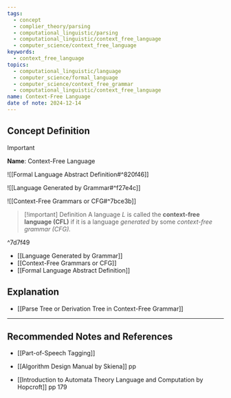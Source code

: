 ```yaml
---
tags:
  - concept
  - complier_theory/parsing
  - computational_linguistic/parsing
  - computational_linguistic/context_free_language
  - computer_science/context_free_language
keywords:
  - context_free_language
topics:
  - computational_linguistic/language
  - computer_science/formal_language
  - computer_science/context_free_grammar
  - computational_linguistic/context_free_language
name: Context-Free Language
date of note: 2024-12-14
---
```


## Concept Definition

>[!important]
>**Name**: Context-Free Language

![[Formal Language Abstract Definition#^820f46]]

![[Language Generated by Grammar#^f27e4c]]

![[Context-Free Grammars or CFG#^7bce3b]]

>[!important] Definition
>A language $L$ is called the **context-free language (CFL)** if it is a language *generated* by some *context-free grammar (CFG).*


^7d7f49

- [[Language Generated by Grammar]]
- [[Context-Free Grammars or CFG]]
- [[Formal Language Abstract Definition]]


## Explanation


- [[Parse Tree or Derivation Tree in Context-Free Grammar]]


-----------
##  Recommended Notes and References

- [[Part-of-Speech Tagging]]

- [[Algorithm Design Manual by Skiena]] pp 
- [[Introduction to Automata Theory Language and Computation by Hopcroft]] pp 179